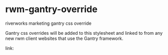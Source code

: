 # rwm-gantry-override
riverworks marketing gantry css override

Gantry css overrides will be added to this stylesheet and linked to from any new rwm client websites that use the Gantry framework.

link:

